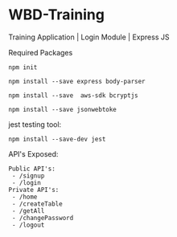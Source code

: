 # WBD-Training
Training Application | Login Module | Express JS

Required Packages

    npm init

    npm install --save express body-parser

    npm install --save  aws-sdk bcryptjs

    npm install --save jsonwebtoke

jest testing tool:

    npm install --save-dev jest

API's Exposed:

    Public API's:
     - /signup
     - /login
    Private API's:
     - /home
     - /createTable
     - /getAll
     - /changePassword
     - /logout
